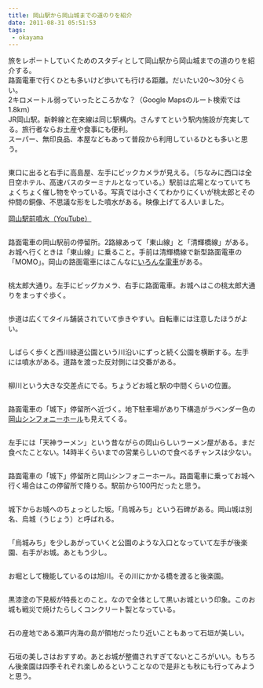 ```yaml
---
title: 岡山駅から岡山城までの道のりを紹介
date: 2011-08-31 05:51:53
tags: 
 - okayama
---
```


旅をレポートしていくためのスタディとして岡山駅から岡山城までの道のりを紹介する。<br>
路面電車で行くひとも多いけど歩いても行ける距離。だいたい20〜30分くらい。<br>
2キロメートル弱っていったところかな？（Google Mapsのルート検索では1.8km）<br>
JR岡山駅。新幹線と在来線は同じ駅構内。さんすてという駅内施設が充実してる。旅行者ならお土産や食事にも便利。<br>
スーパー、無印良品、本屋などもあって普段から利用しているひとも多いと思う。

<!-- more -->

<img src="https://farm7.static.flickr.com/6210/6098875422_970da652a4.jpg" alt="" />

東口に出ると右手に高島屋、左手にビックカメラが見える。（ちなみに西口は全日空ホテル、高速バスのターミナルとなっている。）駅前は広場となっていてちょくちょく催し物をやっている。写真では小さくてわかりにくいが桃太郎とその仲間の銅像、不思議な形をした噴水がある。映像上げてる人いました。

<a href="https://www.youtube.com/watch?v=NGJ1Zt0dZ98" title="岡山駅前噴水" target="_blank">岡山駅前噴水（YouTube）</a>

<img src="https://farm7.static.flickr.com/6081/6098338309_a3c388f3df.jpg" alt="" />

路面電車の岡山駅前の停留所。2路線あって「東山線」と「清輝橋線」がある。お城へ行くときは「東山線」に乗ること。手前は清輝橋線で新型路面電車の「MOMO」。岡山の路面電車にはこんなに<a href="https://www.okayama-kido.co.jp/tramway/iroiro.html" title="いろんな電車" target="_blank">いろんな電車</a>がある。

<img src="https://farm7.static.flickr.com/6084/6098887360_92e759fd85.jpg" alt="" />

桃太郎大通り。左手にビッグカメラ、右手に路面電車。お城へはこの桃太郎大通りをまっすぐ歩く。

<img src="https://farm7.static.flickr.com/6182/6098891542_74a6b60dd4.jpg" alt="" />

歩道は広くてタイル舗装されていて歩きやすい。自転車には注意したほうがよい。

<img src="https://farm7.static.flickr.com/6194/6098577835_a44df52f43.jpg" alt="" />

しばらく歩くと西川緑道公園という川沿いにずっと続く公園を横断する。左手には噴水がある。道路を渡った反対側には交番がある。

<img src="https://farm7.static.flickr.com/6068/6098579711_2810ce78e2.jpg" alt="" />

柳川という大きな交差点にでる。ちょうどお城と駅の中間くらいの位置。

<img src="https://farm7.static.flickr.com/6077/6099128914_6a5bf1170d.jpg" alt="" />

路面電車の「城下」停留所へ近づく。地下駐車場があり下構造がラベンダー色の<a href="https://www.okayama-symphonyhall.or.jp/" title="岡山シンフォニーホール" target="_blank">岡山シンフォニーホール</a>も見えてくる。

<img src="https://farm7.static.flickr.com/6197/6098582883_c6372dffe3.jpg" alt="" />

左手には「天神ラーメン」という昔ながらの岡山らしいラーメン屋がある。まだ食べたことない。14時半くらいまでの営業らしいので食べるチャンスは少ない。

<img src="https://farm7.static.flickr.com/6197/6099132258_0e9062e788.jpg" alt="" />

路面電車の「城下」停留所と岡山シンフォニーホール。路面電車に乗ってお城へ行く場合はこの停留所で降りる。駅前から100円だったと思う。

<img src="https://farm7.static.flickr.com/6188/6098588063_648a240720.jpg" alt="" />

城下からお城へのちょっとした坂。「烏城みち」という石碑がある。岡山城は別名、烏城（うじょう）と呼ばれる。

<img src="https://farm7.static.flickr.com/6207/6098592405_177c0b408e.jpg" alt="" />

「烏城みち」を少しあがっていくと公園のような入口となっていて左手が後楽園、右手がお城。あともう少し。

<img src="https://farm7.static.flickr.com/6090/6099141654_4295dbdfb5.jpg" alt="" />

お堀として機能しているのは旭川。その川にかかる橋を渡ると後楽園。

<img src="https://farm7.static.flickr.com/6063/6098595279_2150a582a9.jpg" alt="" />

黒漆塗の下見板が特長とのこと。なので全体として黒いお城という印象。このお城も戦災で焼けたらしくコンクリート製となっている。

<img src="https://farm7.static.flickr.com/6086/6098596621_10d3995863.jpg" alt="" />

石の産地である瀬戸内海の島が領地だったり近いこともあって石垣が美しい。

<img src="https://farm7.static.flickr.com/6201/6098599393_055c432747.jpg" alt="" />

石垣の美しさはおすすめ。あとお城が整備されすぎてないところがいい。もちろん後楽園は四季それぞれ楽しめるということなので是非とも秋にも行ってみようと思う。
